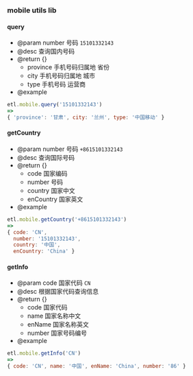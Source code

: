 ### mobile utils lib

#### query

+ @param number 号码 `15101332143`
+ @desc 查询国内号码
+ @return {}
    - province 手机号码归属地 省份
    - city     手机号码归属地 城市
    - type     手机号码 运营商
+ @example
```js
etl.mobile.query('15101332143')
=>
{ 'province': '甘肃', city: '兰州', type: '中国移动' }
```


#### getCountry

+ @param number 号码 `+8615101332143`
+ @desc 查询国际号码
+ @return {}
    - code      国家编码
    - number    号码
    - country   国家中文
    - enCountry 国家英文
+ @example
```js
etl.mobile.getCountry('+8615101332143')
=>
{ code: 'CN',
  number: '15101332143',
  country: '中国',
  enCountry: 'China' }
```

#### getInfo

+ @param code 国家代码 `CN`
+ @desc 根据国家代码查询信息
+ @return {}
    - code 国家代码
    - name 国家名称中文
    - enName  国家名称英文
    - number  国家号码编号
+ @example
```js
etl.mobile.getInfo('CN')
=>
{ code: 'CN', name: '中国', enName: 'China', number: '86' }
```
